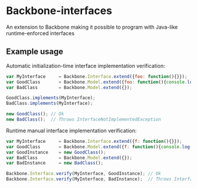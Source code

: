 Backbone-interfaces
===================

An extension to Backbone making it possible to program with Java-like runtime-enforced interfaces

Example usage
---

Automatic initialization-time interface implementation verification:
```javascript
var MyInterface     = Backbone.Interface.extend({foo: function(){}});
var GoodClass       = Backbone.Model.extend({foo: function(){console.log("foo");} });
var BadClass        = Backbone.Model.extend({});

GoodClass.implements(MyInterface);
BadClass.implements(MyInterface);

new GoodClass(); // Ok
new BadClass();  // Throws InterfaceNotImplementedException
```

Runtime manual interface implementation verification:
```javascript
var MyInterface     = Backbone.Interface.extend({f: function(){}});
var GoodClass       = Backbone.Model.extend({f: function(){console.log("foo");} });
var GoodInstance    = new GoodClass();
var BadClass        = Backbone.Model.extend({});
var BadInstance     = new BadClass();

Backbone.Interface.verify(MyInterface, GoodInstance); // Ok
Backbone.Interface.verify(MyInterface, BadInstance);  // Throws InterfaceNotImplementedException
```
